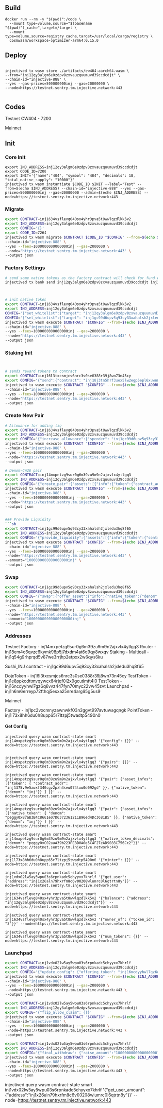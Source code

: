 
## Build
```
docker run --rm -v "$(pwd)":/code \
  --mount type=volume,source="$(basename "$(pwd)")_cache",target=/target \
  --mount type=volume,source=registry_cache,target=/usr/local/cargo/registry \
  cosmwasm/workspace-optimizer-arm64:0.15.0
```

## Deploy
```

injectived tx wasm store ./artifacts/cw404-aarch64.wasm \
--from="inj12qy3algm6e0zdpv8zxvauzquumuvd39ccdcdjt" \
--chain-id="injective-888" \
--yes --gas-prices=500000000inj --gas=20000000 \
--node=https://testnet.sentry.tm.injective.network:443


```

## Codes
Testnet
CW404 - 7200

Mainnet




## Init

### Core Init
```
export INJ_ADDRESS=inj12qy3algm6e0zdpv8zxvauzquumuvd39ccdcdjt
export CODE_ID=7200
export INIT='{"name":"404", "symbol": "404", "decimals": 18, "total_native_supply": "10000"}'
injectived tx wasm instantiate $CODE_ID $INIT --label="Test" --from=$(echo $INJ_ADDRESS) --chain-id="injective-888" --yes --gas-prices=500000000inj --gas=20000000 --admin=$(echo $INJ_ADDRESS) --node=https://testnet.sentry.tm.injective.network:443
```

### Migrate
```sh
export CONTRACT=inj1634vsflevg040sx4yhr3pva5t0wwlqzdlkk5v2
export INJ_ADDRESS=inj12qy3algm6e0zdpv8zxvauzquumuvd39ccdcdjt
export CONFIG='{}'
export CODE_ID=7264
injectived tx wasm migrate $CONTRACT $CODE_ID "$CONFIG" --from=$(echo $INJ_ADDRESS) \
--chain-id="injective-888" \
--yes --fees=1000000000000000inj --gas=2000000 \
--node="https://testnet.sentry.tm.injective.network:443" \
--output json
```

### Factory Settings
```sh
# send some native tokens as the factory contract will check for fund existence
injectived tx bank send inj12qy3algm6e0zdpv8zxvauzquumuvd39ccdcdjt inj1pc2vxcmnyzawnwkf03n2ggvt997avtuwagqngk 1peggy0x2260FAC5E5542a773Aa44fBCfeDf7C193bc2C599 --node=https://testnet.sentry.tm.injective.network:443 --chain-id="injective-888" --gas-prices=500000000inj



# init native token
export CONTRACT=inj1634vsflevg040sx4yhr3pva5t0wwlqzdlkk5v2
export INJ_ADDRESS=inj12qy3algm6e0zdpv8zxvauzquumuvd39ccdcdjt
CONFIG='{"set_whitelist":{"target": "inj12qy3algm6e0zdpv8zxvauzquumuvd39ccdcdjt", "state": true}}'
CONFIG='{"set_whitelist":{"target": "inj1gc99d6upv5q93cy33xahalsh2jxledu3hq8f65", "state": true}}'
injectived tx wasm execute $CONTRACT "$CONFIG" --from=$(echo $INJ_ADDRESS) \
--chain-id="injective-888" \
--yes --fees=1000000000000000inj --gas=2000000 \
--node="https://testnet.sentry.tm.injective.network:443" \
--output json
```

### Staking Init
```sh


# sends reward tokens to contract
export CONTRACT=inj16l3txcsmjcs6nrc3s0se0388r39j8wn73n45cy
export CONFIG='{"send":{"contract": "inj18j3tn5hrf3uex5lw2egp5epl6xuwnmu2rt2k0z", "amount": "10000000000000000000000", "msg": ""}}'
injectived tx wasm execute $CONTRACT "$CONFIG" --from=$(echo $INJ_ADDRESS) \
--chain-id="injective-888" \
--yes --fees=1000000000000000inj --gas=2000000 \
--node="https://testnet.sentry.tm.injective.network:443" \
--output json

```

### Create New Pair
```sh
# Allowance for adding liq
export CONTRACT=inj1634vsflevg040sx4yhr3pva5t0wwlqzdlkk5v2
export INJ_ADDRESS=inj12qy3algm6e0zdpv8zxvauzquumuvd39ccdcdjt
export CONFIG='{"increase_allowance":{"spender": "inj1gc99d6upv5q93cy33xahalsh2jxledu3hq8f65", "amount": "100000000000000000000000000"}}'
injectived tx wasm execute $CONTRACT "$CONFIG" --from=$(echo $INJ_ADDRESS) \
--chain-id="injective-888" \
--yes --fees=1000000000000000inj --gas=2000000 \
--node="https://testnet.sentry.tm.injective.network:443" \
--output json

# Denom-CW20 pair
export CONTRACT=inj14mxpetzg9sur0g6m39zu9m9n2ajxvlx4ytlgq3
export INJ_ADDRESS=inj12qy3algm6e0zdpv8zxvauzquumuvd39ccdcdjt
export CONFIG='{"create_pair":{"assets":[{"info":{"token":{"contract_addr":"inj1634vsflevg040sx4yhr3pva5t0wwlqzdlkk5v2"}},"amount":"0"},{"info":{"native_token":{"denom":"inj"}},"amount":"0"}]}}'
injectived tx wasm execute $CONTRACT "$CONFIG" --from=$(echo $INJ_ADDRESS) \
--chain-id="injective-888" \
--yes --fees=1000000000000000inj --gas=2000000 \
--node="https://testnet.sentry.tm.injective.network:443" \
--output json


### Provide Liquidity
```sh
export CONTRACT=inj1gc99d6upv5q93cy33xahalsh2jxledu3hq8f65
export INJ_ADDRESS=inj12qy3algm6e0zdpv8zxvauzquumuvd39ccdcdjt
export CONFIG='{"provide_liquidity":{"assets":[{"info":{"token":{"contract_addr":"inj1634vsflevg040sx4yhr3pva5t0wwlqzdlkk5v2"}},"amount":"1000000000000000000000"},{"info":{"native_token":{"denom":"inj"}},"amount":"1000000000000000000"}]}}'
injectived tx wasm execute $CONTRACT "$CONFIG" --from=$(echo $INJ_ADDRESS) \
--chain-id="injective-888" \
--yes --fees=1000000000000000inj --gas=2000000 \
--node="https://testnet.sentry.tm.injective.network:443" \
--amount="1000000000000000000inj" \
--output json
```

### Swap
```sh
export CONTRACT=inj1gc99d6upv5q93cy33xahalsh2jxledu3hq8f65
export INJ_ADDRESS=inj12qy3algm6e0zdpv8zxvauzquumuvd39ccdcdjt
export CONFIG='{"swap":{"offer_asset":{"info":{"native_token":{"denom":"inj"}},"amount":"100000000000000000000"}}}'
injectived tx wasm execute $CONTRACT "$CONFIG" --from=$(echo $INJ_ADDRESS) \
--chain-id="injective-888" \
--yes --fees=1000000000000000inj --gas=2000000 \
--node="https://testnet.sentry.tm.injective.network:443" \
--amount="100000000000000000000inj" \
--output json
```

### Addresses
Testnet
Factory - inj14mxpetzg9sur0g6m39zu9m9n2ajxvlx4ytlgq3
Router - inj18em4c6qvzc6kymk98p5j7dxdm4at6d9qy8wxqv
Staking - 
Multicall - inj1q54g9rhprqd5v87we3rrjhp2etpxx2w6qys6ku


Sushi_INJ contract - inj1gc99d6upv5q93cy33xahalsh2jxledu3hq8f65


DojoToken - inj16l3txcsmjcs6nrc3s0se0388r39j8wn73n45cy
TestToken - inj1e8ppkcdttmvqywcx84rjqf0l2x9gcutlmft4l0
TestToken - inj16ncdyyhwl7gz6q6vvz447fyn70myc22vw45zvt
Launchpad - inj1h6m6erreyp72fthqj5esxa25nre4arg65g5us9

Mainnet

Factory - inj1pc2vxcmnyzawnwkf03n2ggvt997avtuwagqngk
PointToken - inj1l73x8hh6du0h8upp65r7ltzpj5twadtp5490n0

#### Get Config
```
injectived query wasm contract-state smart inj14mxpetzg9sur0g6m39zu9m9n2ajxvlx4ytlgq3 '{"config": {}}' --node=https://testnet.sentry.tm.injective.network:443


injectived query wasm contract-state smart inj14mxpetzg9sur0g6m39zu9m9n2ajxvlx4ytlgq3 '{"pairs": {}}' --node=https://testnet.sentry.tm.injective.network:443

injectived query wasm contract-state smart inj14mxpetzg9sur0g6m39zu9m9n2ajxvlx4ytlgq3 '{"pair": {"asset_infos": [{"token": { "contract_addr": "inj1375v9e5awxf340cgv2pzh4seu074lxw0d092gd" }}, {"native_token": {"denom": "inj"}} ] }}' --node=https://testnet.sentry.tm.injective.network:443

injectived query wasm contract-state smart inj14mxpetzg9sur0g6m39zu9m9n2ajxvlx4ytlgq3 '{"pair": {"asset_infos": [{"native_token": { "denom": "peggy0x87aB3B4C8661e07D6372361211B96ed4Dc36B1B5" }}, {"native_token": {"denom": "inj"}} ] }}' --node=https://testnet.sentry.tm.injective.network:443

injectived query wasm contract-state smart inj14mxpetzg9sur0g6m39zu9m9n2ajxvlx4ytlgq3 '{"native_token_decimals": {"denom": "peggy0xC02aaA39b223FE8D0A0e5C4F27eAD9083C756Cc2"}}' --node=https://testnet.sentry.tm.injective.network:443

injectived query wasm contract-state smart inj1l73x8hh6du0h8upp65r7ltzpj5twadtp5490n0 '{"minter": {}}' --node=https://testnet.sentry.tm.injective.network:443

injectived query wasm contract-state smart inj1vdx02lw5ay5wpu03s6rpnkadc5chyyxx7khrlf '{"get_user": {"address":"inj1x26aln79hxrfm8c6v00208wlumrc0l6qtrtn8y"}}' --node=https://testnet.sentry.tm.injective.network:443

injectived query wasm contract-state smart inj1634vsflevg040sx4yhr3pva5t0wwlqzdlkk5v2 '{"balance": {"address": "inj12qy3algm6e0zdpv8zxvauzquumuvd39ccdcdjt"}}' --node=https://testnet.sentry.tm.injective.network:443

injectived query wasm contract-state smart inj1634vsflevg040sx4yhr3pva5t0wwlqzdlkk5v2 '{"owner_of": {"token_id": "3"}}' --node=https://testnet.sentry.tm.injective.network:443

injectived query wasm contract-state smart inj1634vsflevg040sx4yhr3pva5t0wwlqzdlkk5v2 '{"num_tokens": {}}' --node=https://testnet.sentry.tm.injective.network:443
```

### Launchpad
```sh
export CONTRACT=inj1vdx02lw5ay5wpu03s6rpnkadc5chyyxx7khrlf
export INJ_ADDRESS=inj12qy3algm6e0zdpv8zxvauzquumuvd39ccdcdjt
export CONFIG='{"update_config": {"offering_token": "inj16ncdyyhwl7gz6q6vvz447fyn70myc22vw45zvt"}}'
injectived tx wasm execute $CONTRACT "$CONFIG" --from=$(echo $INJ_ADDRESS) \
--chain-id="injective-888" \
--yes --fees=1000000000000000inj --gas=2000000 \
--node=https://testnet.sentry.tm.injective.network:443 \
--output json

export CONTRACT=inj1vdx02lw5ay5wpu03s6rpnkadc5chyyxx7khrlf
export INJ_ADDRESS=inj12qy3algm6e0zdpv8zxvauzquumuvd39ccdcdjt
export CONFIG='{"flip_allow_claim": {}}'
injectived tx wasm execute $CONTRACT "$CONFIG" --from=$(echo $INJ_ADDRESS) \
--chain-id="injective-888" \
--yes --fees=1000000000000000inj --gas=2000000 \
--node=https://testnet.sentry.tm.injective.network:443 \
--output json

export CONTRACT=inj1vdx02lw5ay5wpu03s6rpnkadc5chyyxx7khrlf
export INJ_ADDRESS=inj12qy3algm6e0zdpv8zxvauzquumuvd39ccdcdjt
export CONFIG='{"final_withdraw": {"raise_amount":"1000000000000000000", "offer_amount": "1000"}}'
injectived tx wasm execute $CONTRACT "$CONFIG" --from=$(echo $INJ_ADDRESS) \
--chain-id="injective-888" \
--yes --fees=1000000000000000inj --gas=2000000 \
--node=https://testnet.sentry.tm.injective.network:443 \
--output json
```

injectived query wasm contract-state smart inj1vdx02lw5ay5wpu03s6rpnkadc5chyyxx7khrlf '{"get_user_amount": {"address":"inj1x26aln79hxrfm8c6v00208wlumrc0l6qtrtn8y"}}' --node=https://testnet.sentry.tm.injective.network:443


